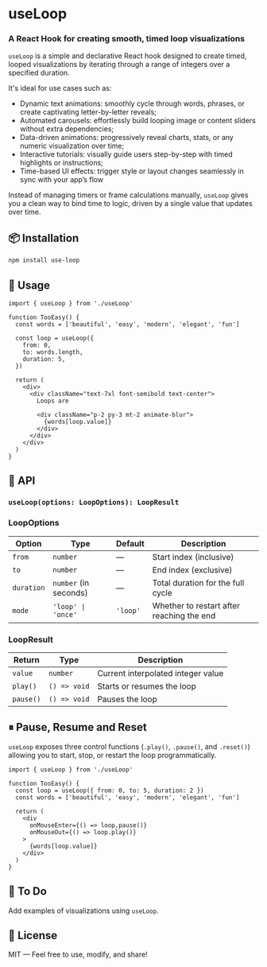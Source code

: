 # useLoop
### A  React Hook for creating smooth, timed loop visualizations
```useLoop``` is a simple and declarative React hook designed to create timed, looped visualizations by iterating through a range of integers over a specified duration.

It's ideal for use cases such as:
- Dynamic text animations: smoothly cycle through words, phrases, or create captivating letter-by-letter reveals;
- Automated carousels: effortlessly build looping image or content sliders without extra dependencies;
- Data-driven animations: progressively reveal charts, stats, or any numeric visualization over time;
- Interactive tutorials: visually guide users step-by-step with timed highlights or instructions;
- Time-based UI effects: trigger style or layout changes seamlessly in sync with your app’s flow

Instead of managing timers or frame calculations manually, ```useLoop``` gives you a clean way to bind time to logic, driven by a single value that updates over time.

## 📦 Installation

```bash
npm install use-loop
```

## 🚀 Usage

```tsx
import { useLoop } from './useLoop'

function TooEasy() {
  const words = ['beautiful', 'easy', 'modern', 'elegant', 'fun']

  const loop = useLoop({
    from: 0,
    to: words.length,
    duration: 5,
  })

  return (
    <div>
      <div className="text-7xl font-semibold text-center">
        Loops are

        <div className="p-2 py-3 mt-2 animate-blur">
          {words[loop.value]}
        </div>
      </div>
    </div>
  )
}
```

## 🧠 API

### `useLoop(options: LoopOptions): LoopResult`

### LoopOptions

| Option    | Type                     | Default | Description                                   |
|-----------|--------------------------|---------|-----------------------------------------------|
| `from`    | `number`                 | —       | Start index (inclusive)                       |
| `to`      | `number`                 | —       | End index (exclusive)                         |
| `duration`| `number` (in seconds)    | —       | Total duration for the full cycle             |
| `mode`    | `'loop' \| 'once'`       | `'loop'`| Whether to restart after reaching the end     |

### LoopResult

| Return      | Type        | Description                          |
|-------------|-------------|--------------------------------------|
| `value`     | `number`    | Current interpolated integer value   |
| `play()`    | `() => void`| Starts or resumes the loop           |
| `pause()`   | `() => void`| Pauses the loop                      |


## ⏸ Pause, Resume and Reset
```useLoop``` exposes three control functions (```.play()```, ```.pause()```, and ```.reset()```) allowing you to start, stop, or restart the loop programmatically.

```tsx
import { useLoop } from './useLoop'

function TooEasy() {
  const loop = useLoop({ from: 0, to: 5, duration: 2 })
  const words = ['beautiful', 'easy', 'modern', 'elegant', 'fun']

  return (
    <div
      onMouseEnter={() => loop.pause()}
      onMouseOut={() => loop.play()}
    >
      {words[loop.value]}
    </div>
  )
}
```

## 🚧 To Do
Add examples of visualizations using ```useLoop```.

## 📄 License
MIT — Feel free to use, modify, and share!